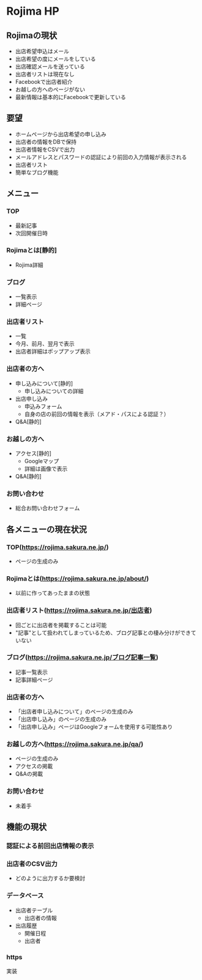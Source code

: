 # Rojima HP

## Rojimaの現状
- 出店希望申込はメール
- 出店希望の度にメールをしている
- 出店確認メールを送っている
- 出店者リストは現在なし
- Facebookで出店者紹介
- お越しの方へのページがない
- 最新情報は基本的にFacebookで更新している

## 要望
- ホームページから出店希望の申し込み
- 出店者の情報をDBで保持
- 出店者情報をCSVで出力
- メールアドレスとパスワードの認証により前回の入力情報が表示される
- 出店者リスト
- 簡単なブログ機能

## メニュー
### TOP
- 最新記事
- 次回開催日時

### Rojimaとは[静的]
- Rojima詳細

### ブログ
- 一覧表示
- 詳細ページ
### 出店者リスト
- 一覧
- 今月、前月、翌月で表示
- 出店者詳細はポップアップ表示

### 出店者の方へ
- 申し込みについて[静的]
	- 申し込みについての詳細
- 出店申し込み
	- 申込みフォーム
	- 自身の店の前回の情報を表示（メアド・パスによる認証？）
- Q&A[静的]

### お越しの方へ
- アクセス[静的]
	- Googleマップ
	- 詳細は画像で表示
- Q&A[静的]

### お問い合わせ
- 総合お問い合わせフォーム

## 各メニューの現在状況
### TOP(https://rojima.sakura.ne.jp/)
- ページの生成のみ

### Rojimaとは(https://rojima.sakura.ne.jp/about/)
- 以前に作ってあったままの状態

### 出店者リスト(https://rojima.sakura.ne.jp/出店者)
- 回ごとに出店者を掲載することは可能
- "記事"として扱われてしまっているため、ブログ記事との棲み分けができていない

### ブログ(https://rojima.sakura.ne.jp/ブログ記事一覧)
- 記事一覧表示
- 記事詳細ページ

### 出店者の方へ
- 「出店者申し込みについて」のページの生成のみ
- 「出店申し込み」のページの生成のみ
- 「出店申し込み」ページはGoogleフォームを使用する可能性あり

### お越しの方へ(https://rojima.sakura.ne.jp/qa/)
- ページの生成のみ
- アクセスの掲載
- Q&Aの掲載

### お問い合わせ
- 未着手

## 機能の現状
### 認証による前回出店情報の表示
### 出店者のCSV出力
- どのように出力するか要検討
### データベース
- 出店者テーブル
	- 出店者の情報
- 出店履歴
	- 開催日程
	- 出店者
### https
実装



